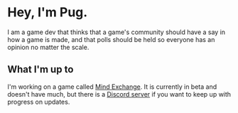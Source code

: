 # Hey, I'm Pug.

 I am a game dev that thinks that a game's community should have a say in how a game is made, and that polls should be held so everyone has an opinion no matter the scale.

## What I'm up to

I'm working on a game called [Mind Exchange](https://pug189.github.io/). It is currently in beta and doesn't have much, but there is a [Discord server](https://discord.com/invite/gAk3Rnu) if you want to keep up with progress on updates.
